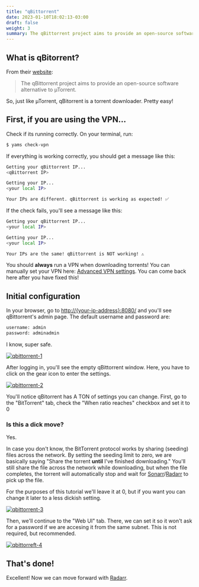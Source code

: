 ```yaml
---
title: "qBittorrent"
date: 2023-01-10T18:02:13-03:00
draft: false
weight: 3
summary: The qBittorrent project aims to provide an open-source software alternative to µTorrent.
---
```


## What is qBitorrent?

From their [website](https://www.qbittorrent.org/):

> The qBittorrent project aims to provide an open-source software alternative to µTorrent.

So, just like µTorrent, qBitorrent is a torrent downloader. Pretty easy!

## First, if you are using the VPN...

Check if its running correctly. On your terminal, run:

```bash
$ yams check-vpn
```

If everything is working correctly, you should get a message like this:

```bash
Getting your qBittorrent IP...
<qBittorrent IP>

Getting your IP...
<your local IP>

Your IPs are different. qBittorrent is working as expected! ✅
```

If the check fails, you'll see a message like this:

```bash
Getting your qBittorrent IP...
<your local IP>

Getting your IP...
<your local IP>

Your IPs are the same! qBittorrent is NOT working! ⚠️
```

You should **always** run a VPN when downloading torrents! You can manually set your VPN here: [Advanced VPN settings](/advanced/vpn). You can come back here after you have fixed this!

## Initial configuration

In your browser, go to [http://{your-ip-address}:8080/]() and you'll see qBittorrent's admin page. The default username and password are:

```sh
username: admin
password: adminadmin
```
I know, super safe.

[![qbittorrent-1](/pics/qbittorrent-1.png)](/pics/qbittorrent-1.png)

After logging in, you'll see the empty qBittorrent window. Here, you have to click on the gear icon to enter the settings.

[![qbittorrent-2](/pics/qbittorrent-2.png)](/pics/qbittorrent-2.png)

You'll notice qBitorrent has A TON of settings you can change. First, go to the "BitTorrent" tab, check the "When ratio reaches" checkbox and set it to 0

### Is this a dick move?

Yes.

In case you don't know, the BitTorrent protocol works by sharing (seeding) files across the network. By setting the seeding limit to zero, we are basically saying "Share the torrent **until** I've finished downloading." You'll still share the file across the network while downloading, but when the file completes, the torrent will automatically stop and wait for [Sonarr](/config/sonarr)/[Radarr](/config/radarr) to pick up the file.

For the purposes of this tutorial we'll leave it at 0, but if you want you can change it later to a less dickish setting.

[![qbittorrent-3](/pics/qbittorrent-3.png)](/pics/qbittorrent-3.png)

Then, we'll continue to the "Web UI" tab. There, we can set it so it won't ask for a password if we are accesing it from the same subnet. This is not required, but recommended.

[![qbittorreft-4](/pics/qbittorrent-4.png)](/pics/qbittorrent-4.png)

## That's done!

Excellent! Now we can move forward with [Radarr](/config/radarr).
